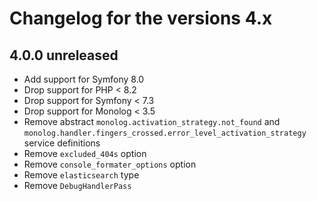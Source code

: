 # Changelog for the versions 4.x

## 4.0.0 unreleased

* Add support for Symfony 8.0
* Drop support for PHP < 8.2
* Drop support for Symfony < 7.3
* Drop support for Monolog < 3.5
* Remove abstract `monolog.activation_strategy.not_found` and `monolog.handler.fingers_crossed.error_level_activation_strategy` service definitions
* Remove `excluded_404s` option
* Remove `console_formater_options` option
* Remove `elasticsearch` type
* Remove `DebugHandlerPass`
